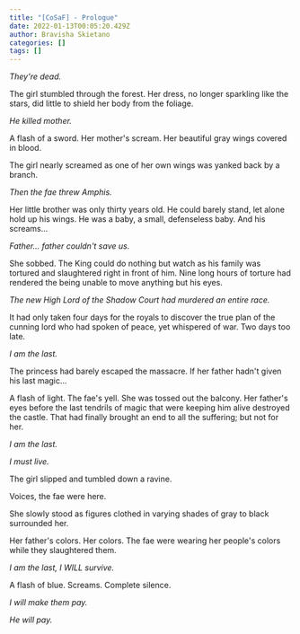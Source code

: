 ```yaml
---
title: "[CoSaF] - Prologue"
date: 2022-01-13T00:05:20.429Z
author: Bravisha Skietano
categories: []
tags: []
---
```

*They're dead.*

The girl stumbled through the forest. Her dress, no longer sparkling like the stars, did little to shield her body from the foliage.

*He killed mother.*

A flash of a sword. Her mother's scream. Her beautiful gray wings covered in blood.

The girl nearly screamed as one of her own wings was yanked back by a branch.

*Then the fae threw Amphis.*

Her little brother was only thirty years old. He could barely stand, let alone hold up his wings. He was a baby, a small, defenseless baby. And his screams...

*Father... father couldn't save us.*

She sobbed. The King could do nothing but watch as his family was tortured and slaughtered right in front of him. Nine long hours of torture had rendered the being unable to move anything but his eyes.

*The new High Lord of the Shadow Court had murdered an entire race.*

It had only taken four days for the royals to discover the true plan of the cunning lord who had spoken of peace, yet whispered of war. Two days too late.

*I am the last.*

The princess had barely escaped the massacre. If her father hadn't given his last magic...

A flash of light. The fae's yell. She was tossed out the balcony. Her father's eyes before the last tendrils of magic that were keeping him alive destroyed the castle. That had finally brought an end to all the suffering; but not for her.

*I am the last.*

*I must live.*

The girl slipped and tumbled down a ravine.

Voices, the fae were here.

She slowly stood as figures clothed in varying shades of gray to black surrounded her.

Her father's colors. Her colors. The fae were wearing her people's colors while they slaughtered them.

*I am the last, I WILL survive.*

A flash of blue. Screams. Complete silence.

*I will make them pay.*

*He will pay.*